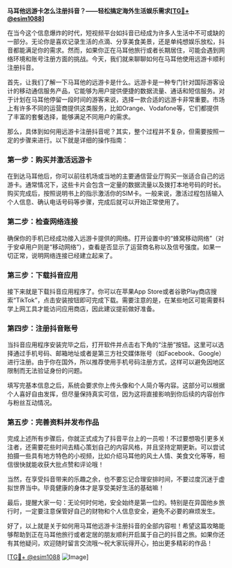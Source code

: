 **马耳他远游卡怎么注册抖音？——轻松搞定海外生活娱乐需求[[TG💪+ @esim1088](https://t.me/s/esim1088)]**

在当今这个信息爆炸的时代，短视频平台如抖音已经成为许多人生活中不可或缺的一部分。无论你是喜欢记录生活的点滴、分享美食美景，还是单纯想娱乐放松，抖音都能满足你的需求。然而，如果你正在马耳他旅行或者长期居住，可能会遇到网络环境和账号注册方面的挑战。今天，我们就来聊聊如何在马耳他使用远游卡顺利注册抖音。

首先，让我们了解一下马耳他的远游卡是什么。远游卡是一种专门针对国际游客设计的移动通信服务产品，它能够为用户提供便捷的数据流量、通话和短信服务。对于计划在马耳他停留一段时间的游客来说，选择一款合适的远游卡非常重要。市场上有许多不同的运营商提供这类服务，比如Orange、Vodafone等，它们都提供了丰富的套餐选择，能够满足不同用户的需求。

那么，具体到如何用远游卡注册抖音呢？其实，整个过程并不复杂，但需要按照一定的步骤来进行。以下就是详细的操作指南：

### 第一步：购买并激活远游卡

在到达马耳他后，你可以前往机场或当地的主要通信营业厅购买一张适合自己的远游卡。通常情况下，这些卡片会包含一定量的数据流量以及拨打本地号码的时长。购买完成后，按照说明书上的指示激活你的SIM卡。一般来说，激活过程包括输入个人信息、确认电话号码等步骤，完成后就可以开始正常使用了。

### 第二步：检查网络连接

确保你的手机已经成功接入远游卡提供的网络。打开设置中的“蜂窝移动网络”（对于安卓用户则是“移动网络”），查看是否显示了运营商名称以及信号强度。如果一切正常，说明网络连接已经建立起来了。

### 第三步：下载抖音应用

接下来就是下载抖音应用程序了。你可以在苹果App Store或者谷歌Play商店搜索“TikTok”，点击安装按钮即可完成下载。需要注意的是，在某些地区可能需要科学上网工具才能访问应用商店，因此建议提前做好准备。

### 第四步：注册抖音账号

当抖音应用程序安装完毕之后，打开软件并点击右下角的“注册”按钮。这里可以选择通过手机号码、邮箱地址或者是第三方社交媒体账号（如Facebook、Google）进行注册。由于你在国外，所以推荐使用手机号码注册方式，这样可以避免因地区限制而无法验证身份的问题。

填写完基本信息之后，系统会要求你上传头像和个人简介等内容。这部分可以根据个人喜好自由发挥，但尽量保持真实可信，因为这将直接影响到你后续的内容创作与粉丝互动情况。

### 第五步：完善资料并发布作品

完成上述所有步骤后，你就正式成为了抖音平台上的一员啦！不过要想吸引更多关注者，还需要花些时间去精心策划自己的内容风格，并且坚持定期更新。可以尝试拍摄一些具有地方特色的小视频，比如介绍马耳他的风土人情、美食文化等等，相信很快就能收获大批点赞和评论哦！

当然，在享受抖音带来的乐趣之余，也不要忘记合理安排时间，不要过度沉迷于虚拟世界当中。毕竟健康的身体才是享受美好生活的基础嘛！

最后，提醒大家一句：无论何时何地，安全始终是第一位的。特别是在异国他乡旅行时，一定要注意保管好自己的财物和个人信息安全，避免不必要的麻烦发生。

好了，以上就是关于如何用马耳他远游卡注册抖音的全部内容啦！希望这篇攻略能够帮助到正在马耳他旅行或者定居的朋友顺利开启属于自己的抖音之旅。如果你还有其他疑问，欢迎随时留言交流哦～祝大家玩得开心，拍出更多精彩的作品！

[[TG💪+ @esim1088](https://t.me/s/esim1088) ![Image](https://i.postimg.cc/4NQfJmqS/Snipaste-2025-05-13-00-14-12.png)]